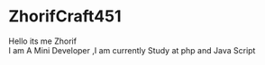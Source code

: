 # ZhorifCraft451
Hello its me Zhorif<br>
I am A Mini Developer
,I am currently Study at php and Java Script

